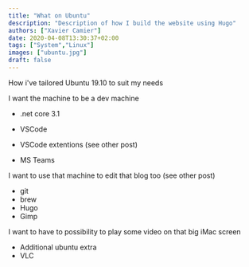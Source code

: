 ```yaml
---
title: "What on Ubuntu"
description: "Description of how I build the website using Hugo"
authors: ["Xavier Camier"]
date: 2020-04-08T13:30:37+02:00
tags: ["System","Linux"]
images: ["ubuntu.jpg"]
draft: false
---
```


How i've tailored Ubuntu 19.10 to suit my needs


I want the machine to be a dev machine
- .net core 3.1
- VSCode
- VSCode extentions (see other post)

- MS Teams

I want to use that machine to edit that blog too (see other post)
- git
- brew
- Hugo
- Gimp

I want to have to possibility to play some video on that big iMac screen
- Additional ubuntu extra
- VLC




